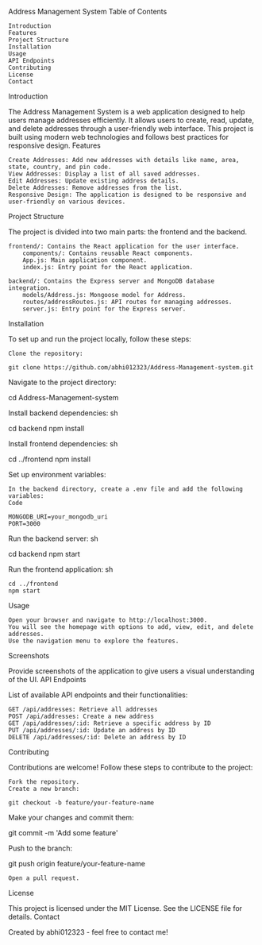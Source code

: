 Address Management System
Table of Contents

    Introduction
    Features
    Project Structure
    Installation
    Usage
    API Endpoints
    Contributing
    License
    Contact

Introduction

The Address Management System is a web application designed to help users manage addresses efficiently. It allows users to create, read, update, and delete addresses through a user-friendly web interface. This project is built using modern web technologies and follows best practices for responsive design.
Features

    Create Addresses: Add new addresses with details like name, area, state, country, and pin code.
    View Addresses: Display a list of all saved addresses.
    Edit Addresses: Update existing address details.
    Delete Addresses: Remove addresses from the list.
    Responsive Design: The application is designed to be responsive and user-friendly on various devices.

Project Structure

The project is divided into two main parts: the frontend and the backend.

    frontend/: Contains the React application for the user interface.
        components/: Contains reusable React components.
        App.js: Main application component.
        index.js: Entry point for the React application.

    backend/: Contains the Express server and MongoDB database integration.
        models/Address.js: Mongoose model for Address.
        routes/addressRoutes.js: API routes for managing addresses.
        server.js: Entry point for the Express server.

Installation

To set up and run the project locally, follow these steps:

    Clone the repository:

    git clone https://github.com/abhi012323/Address-Management-system.git

Navigate to the project directory:

cd Address-Management-system

Install backend dependencies:
sh

cd backend
npm install

Install frontend dependencies:
sh

cd ../frontend
npm install

Set up environment variables:

    In the backend directory, create a .env file and add the following variables:
    Code

    MONGODB_URI=your_mongodb_uri
    PORT=3000

Run the backend server:
sh

cd backend
npm start

Run the frontend application:
sh

    cd ../frontend
    npm start

Usage

    Open your browser and navigate to http://localhost:3000.
    You will see the homepage with options to add, view, edit, and delete addresses.
    Use the navigation menu to explore the features.

Screenshots

Provide screenshots of the application to give users a visual understanding of the UI.
API Endpoints

List of available API endpoints and their functionalities:

    GET /api/addresses: Retrieve all addresses
    POST /api/addresses: Create a new address
    GET /api/addresses/:id: Retrieve a specific address by ID
    PUT /api/addresses/:id: Update an address by ID
    DELETE /api/addresses/:id: Delete an address by ID

Contributing

Contributions are welcome! Follow these steps to contribute to the project:

    Fork the repository.
    Create a new branch:

    git checkout -b feature/your-feature-name

Make your changes and commit them:

git commit -m 'Add some feature'

Push to the branch:

git push origin feature/your-feature-name

    Open a pull request.

License

This project is licensed under the MIT License. See the LICENSE file for details.
Contact

Created by abhi012323 - feel free to contact me!
